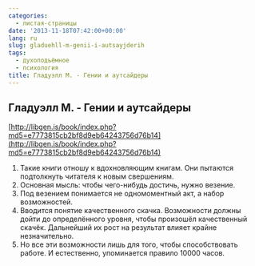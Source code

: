 ```yaml
---
categories:
  - листая-страницы
date: '2013-11-18T07:42:00+00:00'
lang: ru
slug: gladuehll-m-genii-i-autsayjderih
tags:
  - духоподъёмное
  - психология
title: Гладуэлл М. - Гении и аутсайдеры
---
```





## Гладуэлл М. - Гении и аутсайдеры

[http://libgen.is/book/index.php?md5=e7773815cb2bf8d9eb64243756d76b14](http://libgen.is/book/index.php?md5=e7773815cb2bf8d9eb64243756d76b14)  

1.  Такие книги отношу к вдохновляющим книгам. Они пытаются подтолкнуть читателя к новым свершениям.
2.  Основная мысль: чтобы чего-нибудь достичь, нужно везение.
3.  Под везением понимается не одномоментный акт, а набор возможностей.
4.  Вводится понятие качественного скачка. Возможности должны дойти до определённого уровня, чтобы произошёл качественный скачёк. Дальнейший их рост на результат влияет крайне незначительно.
5.  Но все эти возможности лишь для того, чтобы способствовать работе. И естественно, упоминается правило 10000 часов.
